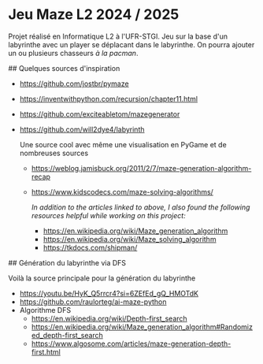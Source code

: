 # Jeu Maze L2 2024 / 2025

Projet réalisé en Informatique L2 à l'UFR-STGI. Jeu sur la base d'un labyrinthe avec un player se déplacant dans le labyrinthe. On pourra ajouter un ou plusieurs chasseurs *à la pacman*.

## Quelques sources d'inspiration

* https://github.com/jostbr/pymaze

* https://inventwithpython.com/recursion/chapter11.html

* https://github.com/exciteabletom/mazegenerator

* https://github.com/will2dye4/labyrinth

  Une source cool avec même une visualisation en PyGame et de nombreuses sources

  * https://weblog.jamisbuck.org/2011/2/7/maze-generation-algorithm-recap

  * https://www.kidscodecs.com/maze-solving-algorithms/

    *In addition to the articles linked to above, I also found the following resources helpful while working on this project:*

    * https://en.wikipedia.org/wiki/Maze_generation_algorithm
    * https://en.wikipedia.org/wiki/Maze_solving_algorithm
    * https://tkdocs.com/shipman/


## Génération du labyrinthe via DFS

Voilà la source principale pour la génération du labyrinthe

* https://youtu.be/HyK_Q5rrcr4?si=6ZEfEd_gQ_HMOTdK
* https://github.com/raulorteg/ai-maze-python
* Algorithme DFS
  * https://en.wikipedia.org/wiki/Depth-first_search
  * https://en.wikipedia.org/wiki/Maze_generation_algorithm#Randomized_depth-first_search
  * https://www.algosome.com/articles/maze-generation-depth-first.html
